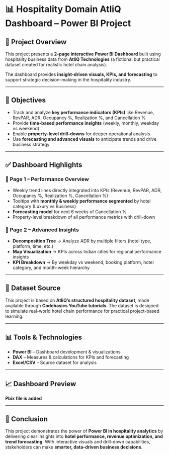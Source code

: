 # 📊 Hospitality Domain AtliQ Dashboard – Power BI Project  

## 📌 Project Overview  
This project presents a **2-page interactive Power BI Dashboard** built using hospitality business data from **AtliQ Technologies** (a fictional but practical dataset created for realistic hotel chain analysis).  

The dashboard provides **insight-driven visuals, KPIs, and forecasting** to support strategic decision-making in the hospitality industry.  

---

## 🎯 Objectives  
- Track and analyze **key performance indicators (KPIs)** like Revenue, RevPAR, ADR, Occupancy %, Realization %, and Cancellation %  
- Provide **time-based performance insights** (weekly, monthly, weekday vs weekend)  
- Enable **property-level drill-downs** for deeper operational analysis  
- Use **forecasting and advanced visuals** to anticipate trends and drive business strategy  

---

## ✅ Dashboard Highlights  

### 📄 Page 1 – Performance Overview  
- Weekly trend lines directly integrated into KPIs (Revenue, RevPAR, ADR, Occupancy %, Realization %, Cancellation %)  
- Tooltips with **monthly & weekly performance segmented** by hotel category (Luxury vs Business)  
- **Forecasting model** for next 6 weeks of Cancellation %  
- Property-level breakdown of all performance metrics with drill-down  

### 📄 Page 2 – Advanced Insights  
- **Decomposition Tree** → Analyze ADR by multiple filters (hotel type, platform, time, etc.)  
- **Map Visualization** → KPIs across Indian cities for regional performance insights  
- **KPI Breakdown** → By weekday vs weekend, booking platform, hotel category, and month-week hierarchy  

---

## 📌 Dataset Source  
This project is based on **AtliQ’s structured hospitality dataset**, made available through **Codebasics YouTube tutorials**. The dataset is designed to simulate real-world hotel chain performance for practical project-based learning.  

---

## 📊 Tools & Technologies  
- **Power BI** – Dashboard development & visualizations  
- **DAX** – Measures & calculations for KPIs and forecasting  
- **Excel/CSV** – Source dataset for analysis  

---

## 📈 Dashboard Preview  
**Pbix file is added**

---

## 🚀 Conclusion  
This project demonstrates the power of **Power BI in hospitality analytics** by delivering clear insights into **hotel performance, revenue optimization, and trend forecasting**. With interactive visuals and drill-down capabilities, stakeholders can make **smarter, data-driven business decisions**.  
